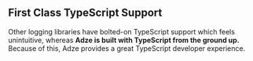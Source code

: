 ## First Class TypeScript Support

Other logging libraries have bolted-on TypeScript support which feels unintuitive, whereas **Adze is
built with TypeScript from the ground up.** Because of this, Adze provides a great TypeScript
developer experience.
